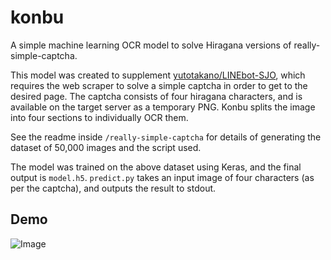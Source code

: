 # konbu

A simple machine learning OCR model to solve Hiragana versions of really-simple-captcha.

This model was created to supplement [yutotakano/LINEbot-SJO](https://github.com/yutotakano/LINEbot-SJO), which requires the web scraper to solve a simple captcha in order to get to the desired page. The captcha consists of four hiragana characters, and is available on the target server as a temporary PNG. Konbu splits the image into four sections to individually OCR them.

See the readme inside `/really-simple-captcha` for details of generating the dataset of 50,000 images and the script used.

The model was trained on the above dataset using Keras, and the final output is `model.h5`. `predict.py` takes an input image of four characters (as per the captcha), and outputs the result to stdout.

## Demo

![Image](https://i.imgur.com/vnladYn.png)
